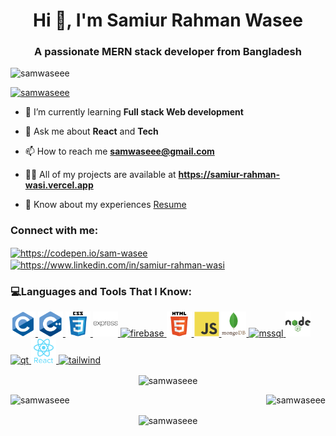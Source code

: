 <h1 align="center">Hi 👋, I'm Samiur Rahman Wasee</h1>
<h3 align="center">A passionate MERN stack developer from Bangladesh</h3>

<p align="left"> <img src="https://komarev.com/ghpvc/?username=samwaseee&label=Profile%20views&color=0e75b6&style=flat" alt="samwaseee" /> </p>

<p align="left"> <a href="https://github.com/ryo-ma/github-profile-trophy"><img src="https://github-profile-trophy.vercel.app/?username=samwaseee&theme=gruvbox" alt="samwaseee" /></a> </p>

- 🌱 I’m currently learning **Full stack Web development**

- 💬 Ask me about **React** and **Tech**

- 📫 How to reach me **samwaseee@gmail.com**

- 👨‍💻 All of my projects are available at **https://samiur-rahman-wasi.vercel.app**

- 📄 Know about my experiences [Resume](https://drive.google.com/file/d/1xp-ymC6ypvKL4Ju8sESD-JkNIyZjxT6T/view)

<h3 align="left">Connect with me:</h3>
<p align="left">
<a href="https://codepen.io/sam-wasee" target="blank"><img align="center" src="https://raw.githubusercontent.com/rahuldkjain/github-profile-readme-generator/master/src/images/icons/Social/codepen.svg" alt="https://codepen.io/sam-wasee" height="30" width="40" /></a>
<a href="https://www.linkedin.com/in/samiur-rahman-wasi" target="blank"><img align="center" src="https://raw.githubusercontent.com/rahuldkjain/github-profile-readme-generator/master/src/images/icons/Social/linked-in-alt.svg" alt="https://www.linkedin.com/in/samiur-rahman-wasi" height="30" width="40" /></a>
</p>

<h3 align="left">💻Languages and Tools That I Know:</h3>
<p align="left"> <a href="https://www.cprogramming.com/" target="_blank" rel="noreferrer"> <img src="https://raw.githubusercontent.com/devicons/devicon/master/icons/c/c-original.svg" alt="c" width="40" height="40"/> </a> <a href="https://www.w3schools.com/cpp/" target="_blank" rel="noreferrer"> <img src="https://raw.githubusercontent.com/devicons/devicon/master/icons/cplusplus/cplusplus-original.svg" alt="cplusplus" width="40" height="40"/> </a> <a href="https://www.w3schools.com/css/" target="_blank" rel="noreferrer"> <img src="https://raw.githubusercontent.com/devicons/devicon/master/icons/css3/css3-original-wordmark.svg" alt="css3" width="40" height="40"/> </a> <a href="https://expressjs.com" target="_blank" rel="noreferrer"> <img src="https://raw.githubusercontent.com/devicons/devicon/master/icons/express/express-original-wordmark.svg" alt="express" width="40" height="40"/> </a> <a href="https://firebase.google.com/" target="_blank" rel="noreferrer"> <img src="https://www.vectorlogo.zone/logos/firebase/firebase-icon.svg" alt="firebase" width="40" height="40"/> </a> <a href="https://www.w3.org/html/" target="_blank" rel="noreferrer"> <img src="https://raw.githubusercontent.com/devicons/devicon/master/icons/html5/html5-original-wordmark.svg" alt="html5" width="40" height="40"/> </a> <a href="https://developer.mozilla.org/en-US/docs/Web/JavaScript" target="_blank" rel="noreferrer"> <img src="https://raw.githubusercontent.com/devicons/devicon/master/icons/javascript/javascript-original.svg" alt="javascript" width="40" height="40"/> </a> <a href="https://www.mongodb.com/" target="_blank" rel="noreferrer"> <img src="https://raw.githubusercontent.com/devicons/devicon/master/icons/mongodb/mongodb-original-wordmark.svg" alt="mongodb" width="40" height="40"/> </a> <a href="https://www.microsoft.com/en-us/sql-server" target="_blank" rel="noreferrer"> <img src="https://www.svgrepo.com/show/303229/microsoft-sql-server-logo.svg" alt="mssql" width="40" height="40"/> </a> <a href="https://nodejs.org" target="_blank" rel="noreferrer"> <img src="https://raw.githubusercontent.com/devicons/devicon/master/icons/nodejs/nodejs-original-wordmark.svg" alt="nodejs" width="40" height="40"/> </a> <a href="https://www.qt.io/" target="_blank" rel="noreferrer"> <img src="https://upload.wikimedia.org/wikipedia/commons/0/0b/Qt_logo_2016.svg" alt="qt" width="40" height="40"/> </a> <a href="https://reactjs.org/" target="_blank" rel="noreferrer"> <img src="https://raw.githubusercontent.com/devicons/devicon/master/icons/react/react-original-wordmark.svg" alt="react" width="40" height="40"/> </a> <a href="https://tailwindcss.com/" target="_blank" rel="noreferrer"> <img src="https://www.vectorlogo.zone/logos/tailwindcss/tailwindcss-icon.svg" alt="tailwind" width="40" height="40"/> </a> </p>

<p align="center"><img align="center" src="https://github-readme-streak-stats.herokuapp.com/?user=samwaseee&theme=monokai" alt="samwaseee" /></p>

<p align="left"><img align="left" src="https://github-readme-stats.vercel.app/api/top-langs?username=samwaseee&show_icons=true&locale=en&layout=compact&theme=monokai" alt="samwaseee" /></p>

<p align="right">&nbsp;<img align="right" src="https://github-readme-stats.vercel.app/api?username=samwaseee&show_icons=true&locale=en&theme=monokai&rank_icon=percentile" alt="samwaseee"/></p>

<p align="center"><img align="center" src="https://github-readme-stats.vercel.app/api/wakatime?username=samwasee&theme=monokai" alt="samwaseee"/></p>

